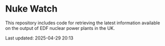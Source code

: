 # Nuke Watch

This repository includes code for retrieving the latest information available on the output of EDF nuclear power plants in the UK.

Last updated: 2025-04-29 20:13